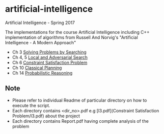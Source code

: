 # artificial-intelligence
 Artificial Intelligence - Spring 2017

The implementations for the course Artificial Intelligence including C++ implementation of algorithms from Russell And Norvig's "Artificial Intelligence - A Modern Approach"

* Ch 3 <a href="Search"> Solving Problems by Searching</a>
* Ch 4, 5  <a href="Local Adversarial Search">Local and Adversarial Search</a>
* Ch 6 <a href= "Constraint Satisfaction Problem">Constraint Satisfaction Problem</a>
* Ch 10 <a href="Planner">Classical Planning</a>
* Ch 14 <a href="Bayesian Network">Probabilistic Reasoning</a>


Note
----
* Please refer to individual Readme of particular directory on how to execute the script.
* Each directory contains <dir_no>.pdf e.g [l3.pdf](Constraint Satisfaction Problem/l3.pdf) about the project
* Each directory contains Report.pdf having complete analysis of the problem
